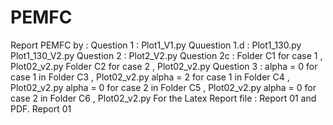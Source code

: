 # PEMFC
Report PEMFC by : 
Question 1    : Plot1_V1.py
Quuestion 1.d : Plot1_130.py
                Plot1_130_V2.py
Question 2    : Plot2_V2.py
Question 2c   : Folder C1 for case 1 , Plot02_v2.py
                Folder C2 for case 2 , Plot02_v2.py
Question 3    : alpha = 0 for case 1 in Folder C3 , Plot02_v2.py
                alpha = 2 for case 1 in Folder C4 , Plot02_v2.py
                alpha = 0 for case 2 in Folder C5 , Plot02_v2.py
                alpha = 0 for case 2 in Folder C6 , Plot02_v2.py
For the Latex Report file : Report 01 and PDF. Report 01
